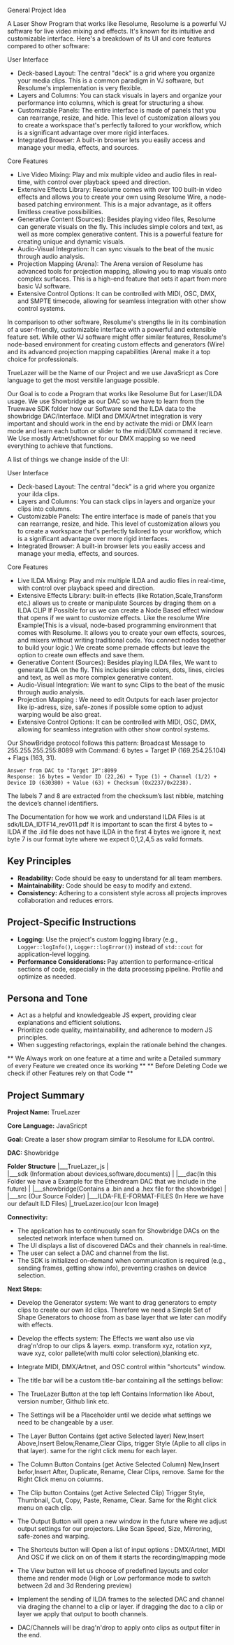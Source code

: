 General Project Idea

A Laser Show Program that works like Resolume,
Resolume is a powerful VJ software for live video mixing and effects. It's known for its intuitive and
  customizable interface. Here's a breakdown of its UI and core features compared to other software:

  User Interface


   * Deck-based Layout: The central "deck" is a grid where you organize your media clips. This is a common
     paradigm in VJ software, but Resolume's implementation is very flexible.
   * Layers and Columns: You can stack visuals in layers and organize your performance into columns, which is
     great for structuring a show.
   * Customizable Panels: The entire interface is made of panels that you can rearrange, resize, and hide.
     This level of customization allows you to create a workspace that's perfectly tailored to your workflow,
     which is a significant advantage over more rigid interfaces.
   * Integrated Browser: A built-in browser lets you easily access and manage your media, effects, and
     sources.

  Core Features


   * Live Video Mixing: Play and mix multiple video and audio files in real-time, with control over playback
     speed and direction.
   * Extensive Effects Library: Resolume comes with over 100 built-in video effects and allows you to create
     your own using Resolume Wire, a node-based patching environment. This is a major advantage, as it offers
     limitless creative possibilities.
   * Generative Content (Sources): Besides playing video files, Resolume can generate visuals on the fly. This
      includes simple colors and text, as well as more complex generative content. This is a powerful feature
     for creating unique and dynamic visuals.
   * Audio-Visual Integration: It can sync visuals to the beat of the music through audio analysis.
   * Projection Mapping (Arena): The Arena version of Resolume has advanced tools for projection mapping,
     allowing you to map visuals onto complex surfaces. This is a high-end feature that sets it apart from
     more basic VJ software.
   * Extensive Control Options: It can be controlled with MIDI, OSC, DMX, and SMPTE timecode, allowing for
     seamless integration with other show control systems.


  In comparison to other software, Resolume's strengths lie in its combination of a user-friendly,
  customizable interface with a powerful and extensible feature set. While other VJ software might offer
  similar features, Resolume's node-based environment for creating custom effects and generators (Wire) and
  its advanced projection mapping capabilities (Arena) make it a top choice for professionals.
  
TrueLazer will be the Name of our Project and we use JavaSricpt as Core language to get the most versitile language possible.

  
Our Goal is to code a Program that works like Resolume But for Laser/ILDA usage.
We use Showbridge as our DAC so we have to learn from the Truewave SDK folder how our Software send the ILDA data to the showbridge DAC/Interface.
MIDI and DMX/Artnet integration is very important and should work in the end by activate the midi or DMX learn mode and learn each button or slider to the midi/DMX command it recieve. 
We Use mostly Artnet/shownet for our DMX mapping so we need everything to achieve that functions.

A list of things we change inside of the UI:
	
  User Interface

   * Deck-based Layout: The central "deck" is a grid where you organize your ilda clips.
   * Layers and Columns: You can stack clips in layers and organize your clips into columns.
   * Customizable Panels: The entire interface is made of panels that you can rearrange, resize, and hide.
     This level of customization allows you to create a workspace that's perfectly tailored to your workflow,
     which is a significant advantage over more rigid interfaces.
   * Integrated Browser: A built-in browser lets you easily access and manage your media, effects, and
     sources.

  Core Features

   * Live ILDA Mixing: Play and mix multiple ILDA and audio files in real-time, with control over playback
     speed and direction.
   * Extensive Effects Library: built-in effects (like Rotation,Scale,Transform etc.) allows us to create or manipulate Sources by draging them on a ILDA CLIP
	 If Possible for us we can create a Node Based effect window that opens if we want to customize effects. Like the resolume Wire Example(This is a visual, node-based programming environment that comes with Resolume. It allows
     you to create your own effects, sources, and mixers without writing traditional code. You connect nodes
     together to build your logic.)
	 We create some premade effects but leave the option to create own effects and save them.
   * Generative Content (Sources): Besides playing ILDA files, We want to generate ILDA on the fly. This
      includes simple colors, dots, lines, circles and text, as well as more complex generative content.
   * Audio-Visual Integration: We want to sync Clips to the beat of the music through audio analysis.
   * Projection Mapping : We need to edit Outputs for each laser projector like ip-adress, size, safe-zones if possible some option to adjust warping would be also great.
   * Extensive Control Options: It can be controlled with MIDI, OSC, DMX, allowing for
     seamless integration with other show control systems.
	 
Our ShowBridge protocol follows this pattern:
	Broadcast Message to 255.255.255.255:8089 with
    Command: 6 bytes = Target IP (169.254.25.104) + Flags (163, 31).
	
	Answer from DAC to "Target IP":8099
    Response: 16 bytes = Vendor ID (22,26) + Type (1) + Channel (1/2) + Device ID (630380) + Value (63) + Checksum (0x2237/0x2238).

The labels 7 and 8 are extracted from the checksum’s last nibble, matching the device’s channel identifiers.

The Documentation for how we work and understand ILDA Files is at sdk/ILDA_IDTF14_rev011.pdf
It is important to scan the first 4 bytes to = ILDA if the .ild file does not have ILDA in the first 4 bytes we ignore it,
next byte 7 is our format byte where we expect 0,1,2,4,5 as valid formats.

## Key Principles
*   **Readability:** Code should be easy to understand for all team members.
*   **Maintainability:** Code should be easy to modify and extend.
*   **Consistency:** Adhering to a consistent style across all projects improves collaboration and reduces errors.

## Project-Specific Instructions
*   **Logging:** Use the project's custom logging library (e.g., `Logger::logInfo()`, `Logger::logError()`) instead of `std::cout` for application-level logging.
*   **Performance Considerations:** Pay attention to performance-critical sections of code, especially in the data processing pipeline. Profile and optimize as needed.

## Persona and Tone
*   Act as a helpful and knowledgeable JS expert, providing clear explanations and efficient solutions.
*   Prioritize code quality, maintainability, and adherence to modern JS principles.
*   When suggesting refactorings, explain the rationale behind the changes.

** We Always work on one feature at a time and write a Detailed summary of every Feature we created once its working **
** Before Deleting Code we check if other Features rely on that Code **


## Project Summary

**Project Name:** TrueLazer

**Core Language:** JavaSricpt

**Goal:** Create a laser show program similar to Resolume for ILDA control.

**DAC:** Showbridge

**Folder Structure** 
	|___TrueLazer_js
		|	
		|___sdk (Information about devices,software,documents)
		|	|___dac(In this Folder we have a Example for the Etherdream DAC that we include in the future)
		|	|___showbridge(Contains a .bin and a .hex file for the showbridge)
		|
		|___src (Our Source Folder)
			|___ILDA-FILE-FORMAT-FILES (In Here we have our default ILD Files)
			|_trueLazer.ico(our Icon Image)


**Connectivity:**

*   The application has to continuously scan for Showbridge DACs on the selected network interface when turned on.
*   The UI displays a list of discovered DACs and their channels in real-time.
*   The user can select a DAC and channel from the list.
*   The SDK is initialized on-demand when communication is required (e.g., sending frames, getting show info), preventing crashes on device selection.

**Next Steps:**	
	
*   Develop the Generator system:
	We want to drag generators to empty clips to create our own ild clips.
	Therefore we need a Simple Set of Shape Generators to choose from as base layer that we later can modify with effects.
*   Develop the effects system:
	The Effects we want also use via drag'n'drop to our clips & layers. 
	exmp. transform xyz, rotation xyz, wave xyz, color pallete(with multi color selection),blanking etc.
*   Integrate MIDI, DMX/Artnet, and OSC control within "shortcuts" window.

*	The title bar  will be a custom title-bar containing all the settings bellow:
*	The TrueLazer Button at the top left Contains Information like About, version number, Github link etc.
*	The Settings will be a Placeholder until we decide what settings we need to be changeable by a user.
*	The Layer Button Contains (get active Selected layer) New,Insert Above,Insert Below,Rename,Clear Clips, trigger Style (Aplie to all clips in that layer). same for the right click menu for each layer.
*	The Column Button Contains (get Active Selected Column) New,Insert befor,Insert After, Duplicate, Rename, Clear Clips, remove. Same for the Right Click menu on columns.
*	The Clip button Contains (get Active Selected Clip) Trigger Style, Thumbnail, Cut, Copy, Paste, Rename, Clear. Same for the Right click menu on each clip.
*	The Output Button will open a new window in the future where we adjust output settings for our projectors. Like Scan Speed, Size, Mirroring, safe-zones and warping.
*	The Shortcuts button will Open a list of input options : DMX/Artnet, MIDI And OSC if we click on on of them it starts the recording/mapping mode 
*	The View button will let us choose of predefined layouts and color theme and render mode (High or Low performance mode to switch between 2d and 3d Rendering preview)

*   Implement the sending of ILDA frames to the selected DAC and channel via draging the channel to a clip or layer. if dragging the dac to a clip or layer we apply that output to booth channels.
*	DAC/Channels will be drag'n'drop to apply onto clips as output filter in the end.
